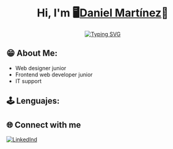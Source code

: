 <div align="center">
<h1 align="center"> Hi, I'm 🖥️<a href="https://dannymarperone.github.io/Portafolio_CV/">Daniel Martínez</a>🌴</h1>
  <a href="[https://git.io/typing-svg](https://dannymarperone.github.io/Portafolio_CV/)"><img src="https://readme-typing-svg.demolab.com?font=Fira+Code&size=28&letterSpacing=Normal&pause=1000&color=288AB6&width=435&lines=%C2%A1Daniel+Mart%C3%ADnez!" alt="Typing SVG" /></a>
</div>

## 😁 About Me:
- Web designer junior
- Frontend web developer junior
- IT support

## 🕹️ Lenguajes:


## 🌐 Connect with me
[![LinkedInd](https://img.shields.io/badge/LinkedIn-0A66C2.svg?style=for-the-badge&logo=LinkedIn&logoColor=white)](https://www.linkedin.com/in/daniel-martinez-p/)

<!-- Proudly created with GPRM ( https://gprm.itsvg.in ) -->
